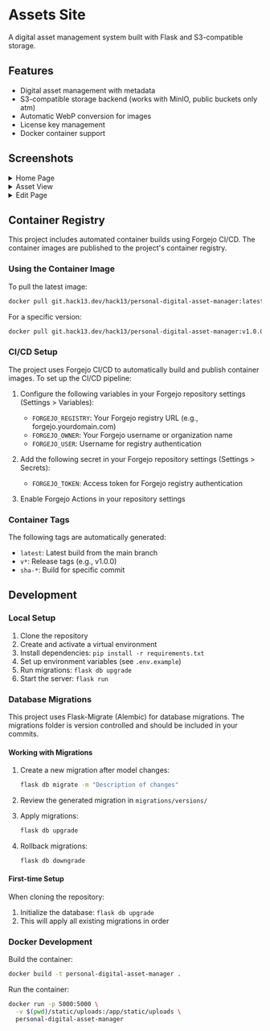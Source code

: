 # Assets Site

A digital asset management system built with Flask and S3-compatible storage.

## Features

- Digital asset management with metadata
- S3-compatible storage backend (works with MinIO, public buckets only atm)
- Automatic WebP conversion for images
- License key management
- Docker container support

## Screenshots
<details>
  <summary>Home Page</summary>
  <p>
    <img src="https://git.hack13.dev/hack13/Personal-Digital-Asset-Manager/raw/branch/main/repo-images/list-of-assets.webp" />
  </p>
</details>
<details>
  <summary>Asset View</summary>
  <p>
    <img src="https://git.hack13.dev/hack13/Personal-Digital-Asset-Manager/raw/branch/main/repo-images/asset-view.webp" />
  </p>
</details>
<details>
  <summary>Edit Page</summary>
  <p>
    <img src="https://git.hack13.dev/hack13/Personal-Digital-Asset-Manager/raw/branch/main/repo-images/edit-view.webp" />
  </p>
</details>

## Container Registry

This project includes automated container builds using Forgejo CI/CD. The container images are published to the project's container registry.

### Using the Container Image

To pull the latest image:

```bash
docker pull git.hack13.dev/hack13/personal-digital-asset-manager:latest
```

For a specific version:

```bash
docker pull git.hack13.dev/hack13/personal-digital-asset-manager:v1.0.0
```

### CI/CD Setup

The project uses Forgejo CI/CD to automatically build and publish container images. To set up the CI/CD pipeline:

1. Configure the following variables in your Forgejo repository settings (Settings > Variables):
   - `FORGEJO_REGISTRY`: Your Forgejo registry URL (e.g., forgejo.yourdomain.com)
   - `FORGEJO_OWNER`: Your Forgejo username or organization name
   - `FORGEJO_USER`: Username for registry authentication

2. Add the following secret in your Forgejo repository settings (Settings > Secrets):
   - `FORGEJO_TOKEN`: Access token for Forgejo registry authentication

3. Enable Forgejo Actions in your repository settings

### Container Tags

The following tags are automatically generated:
- `latest`: Latest build from the main branch
- `v*`: Release tags (e.g., v1.0.0)
- `sha-*`: Build for specific commit

## Development

### Local Setup

1. Clone the repository
2. Create and activate a virtual environment
3. Install dependencies: `pip install -r requirements.txt`
4. Set up environment variables (see `.env.example`)
5. Run migrations: `flask db upgrade`
6. Start the server: `flask run`

### Database Migrations

This project uses Flask-Migrate (Alembic) for database migrations. The migrations folder is version controlled and should be included in your commits.

#### Working with Migrations

1. Create a new migration after model changes:
   ```bash
   flask db migrate -m "Description of changes"
   ```

2. Review the generated migration in `migrations/versions/`

3. Apply migrations:
   ```bash
   flask db upgrade
   ```

4. Rollback migrations:
   ```bash
   flask db downgrade
   ```

#### First-time Setup

When cloning the repository:
1. Initialize the database: `flask db upgrade`
2. This will apply all existing migrations in order

### Docker Development

Build the container:
```bash
docker build -t personal-digital-asset-manager .
```

Run the container:
```bash
docker run -p 5000:5000 \
  -v $(pwd)/static/uploads:/app/static/uploads \
  personal-digital-asset-manager
```